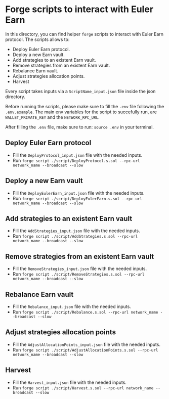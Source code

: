 # Forge scripts to interact with Euler Earn

In this directory, you can find helper `forge` scripts to interact with Euler Earn protocol.
The scripts allows to:
- Deploy Euler Earn protocol.
- Deploy a new Earn vault.
- Add strategies to an existent Earn vault.
- Remove strategies from an existent Earn vault.
- Rebalance Earn vault.
- Adjust strategies allocation points.
- Harvest

Every script takes inputs via a `ScriptName_input.json` file inside the json directory.

Before running the scripts, please make sure to fill the `.env` file following the `.env.example`. The main env variables for the script to succefully run, are `WALLET_PRIVATE_KEY` and the `NETWORK_RPC_URL`.

After filling the `.env` file, make sure to run: `source .env` in your terminal.

## Deploy Euler Earn protocol

- Fill the `DeployProtocol_input.json` file with the needed inputs.
- Run `forge script ./script/DeployProtocol.s.sol --rpc-url network_name --broadcast --slow`

## Deploy a new Earn vault

- Fill the `DeployEulerEarn_input.json` file with the needed inputs.
- Run `forge script ./script/DeployEulerEarn.s.sol --rpc-url network_name --broadcast --slow`

## Add strategies to an existent Earn vault

- Fill the `AddStrategies_input.json` file with the needed inputs.
- Run `forge script ./script/AddStrategies.s.sol --rpc-url network_name --broadcast --slow`

## Remove strategies from an existent Earn vault

- Fill the `RemoveStrategies_input.json` file with the needed inputs.
- Run `forge script ./script/RemoveStrategies.s.sol --rpc-url network_name --broadcast --slow`

## Rebalance Earn vault

- Fill the `Rebalance_input.json` file with the needed inputs.
- Run `forge script ./script/Rebalance.s.sol --rpc-url network_name --broadcast --slow`

## Adjust strategies allocation points

- Fill the `AdjustAllocationPoints_input.json` file with the needed inputs.
- Run `forge script ./script/AdjustAllocationPoints.s.sol --rpc-url network_name --broadcast --slow`

## Harvest

- Fill the `Harvest_input.json` file with the needed inputs.
- Run `forge script ./script/Harvest.s.sol --rpc-url network_name --broadcast --slow`